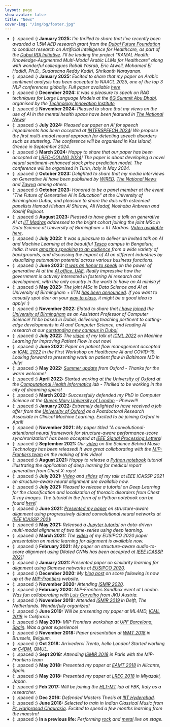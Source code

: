 ```yaml
---
layout: page
show-avatar: false
title: "News"
cover-img: "/img/bg/footer.jpg"
---
```


* {: .spaced :} **January 2025:** *I’m thrilled to share that I’ve recently been awarded a 1.5M AED research grant from the [Dubai Future Foundation](https://www.dubaifuture.ae/) to conduct research on Artificial Intelligence for Healthcare, as part of the [Dubai RDI Initiative](https://dubairdi.ae/). I'll be leading the project "KAMAL Health: Knowledge-Augmented Multi-Modal Arabic LLMs for Healthcare" along with wonderful colleagues Robail Yasrab, Eric Atwell, Mohamed El Hadidi, Ph.D., Sudarsana Reddy Kadiri, Shrikanth Narayanan.*
* {: .spaced :} **January 2025:** *Excited to share that my paper on Arabic sentiment analysis has been accepted to NAACL 2025, one of the top 3 NLP conferences globally. 
Full paper available [here](https://arxiv.org/abs/2502.03827)*
* {: .spaced :} **December 2024:** *It was a pleasure to speak on RAG techniques for Large Language Models at the [6G Summit Abu Dhabi](https://www.6gsummitabudhabi.com/), organised by the [Technology Innovation Institute](https://www.tii.ae/)*
* {: .spaced :} **November 2024:** *Pleased to share that my views on the use of AI in the mental health space have been featured in [The National News](https://www.thenationalnews.com/future/technology/2024/11/01/hidden-dangers-of-ai-chatbots-for-vulnerable-users/)!*
* {: .spaced :} **July 2024:** *Pleased our paper on AI for speech impediments has been accepted at [INTERSPEECH 2024](https://interspeech2024.org/)! We propose the first multi-modal neural approach for detecting speech disorders such as stuttering. The conference will be organised in Kos Island, Greece in September 2024.*
* {: .spaced :} **March 2024:** *Happy to share that our paper has been accepted at [LREC-COLING 2024](https://lrec-coling-2024.org/)! The paper is about developing a novel neural sentiment-enhanced stock price prediction model. The conference will be organised in Turin, Italy in May 2024.*
* {: .spaced :} **October 2023:** *Delighted to share that my media interviews on Generative AI have been published by [WIRED](https://lnkd.in/d6qGw5iB), [The National News](https://lnkd.in/dMRP2PDn) and [Zawya](https://lnkd.in/dTYmF_FH) among others.*
* {: .spaced :} **October 2023:** *Honored to be a panel member at the event "The Future of Generative AI in Education" at the University of Birmingham Dubai, and pleasure to share the dais with esteemed panelists Hamad Hisham Al Shirawi, Ali Nadaf, Noshaba Anbreen and Kashif Rajpoot*. 
* {: .spaced :} **August 2023:** *Pleased to have given a talk on generative AI at [IIT Madras](https://www.iitm.ac.in/) addressed to the bright cohort joining the joint MSc in Data Science at University of Birmingham + IIT Madras. [Video available here](https://drive.google.com/file/d/1Br-yCMJ4O_0Xo6VWn1sqnTmaRCN3CVQq/view)*. 
* {: .spaced :} **July 2023:** *It was a pleasure to deliver an invited talk on AI and Machine Learning at the beautiful [Tesco](https://www.tesco.com/) campus in Bengaluru, India. It was [amazing speaking to an audience](https://media.licdn.com/dms/image/D4D22AQE1rnFOcHEzAQ/feedshare-shrink_2048_1536/0/1691002688334?e=1714003200&v=beta&t=egZdm5lpmmSe6UKQaHbsSiM_WQbW2WNRIW1wV9ZvcKo) from a wide variety of backgrounds, and discussing the impact of AI on different industries by visualizing automation potential across various business functions.*
* {: .spaced :} **June 2023:** *[It was an honor to speak](https://media.licdn.com/dms/image/D4D22AQH_82RXc1NLMQ/feedshare-shrink_2048_1536/0/1690784442771?e=1694649600&v=beta&t=n7pBrqq5plN8lTI5w-kideAstxy0jXRro9t_UeiGtTc) on the power of generative AI at the [AI office, UAE](https://ai.gov.ae/). Really impressive how the government is actively interested in fostering AI research and development, with the only country in the world to have an AI ministry!*
* {: .spaced :} **May 2023:** *The joint MSc in Data Science and AI at University of Birmingham + IITM [has been announced](https://www.birmingham.ac.uk/postgraduate/courses/taught/computer-science/data-science-ai.aspx). If you want to casually spot deer on your [way to class](https://th-i.thgim.com/public/incoming/mr7ti7/article65238370.ece/alternates/FREE_1200/02_IIT_Madras_Deer.jpg), it might be a good idea to apply! :)*
* {: .spaced :} **November 2022:** *Elated to share that [I have joined](https://media.licdn.com/dms/image/C4D22AQHXwBpgHPFSDQ/feedshare-shrink_800/0/1670497880113?e=1694649600&v=beta&t=0leWGZRa29P-kNbZ5Jha-sOXhrDz4nYjkiioOuJvC74) the [University of Birmingham](https://www.birmingham.ac.uk) as an Assistant Professor of Computer Science! I'll be based in Dubai, delivering teaching pertinent to cutting-edge developments in AI and Computer Science, and leading AI research at our [outstanding new campus in Dubai](https://www.birmingham.ac.uk/dubai/index.aspx).*
* {: .spaced :} **July 2022:** *The [video](https://drive.google.com/file/d/18uSCfIiM1694NmJH18SQLNdPhtqCIkAz/view?usp=sharing) of my talk at [ICML 2022](https://icml.cc/) on Machine Learning for improving Patient Flow is out now!*
* {: .spaced :} **June 2022:** *Paper on patient flow management accepted at [ICML 2022](https://icml.cc/) in the First Workshop on Healthcare AI and COVID-19. Looking forward to presenting work on patient flow in Baltimore MD in July!*
* {: .spaced :} **May 2022:** *[Summer update](https://eng.ox.ac.uk/chi/news/summer-update-2022/) from Oxford - Thanks for the warm welcome!*
* {: .spaced :} **April 2022:** *Started working at the [University of Oxford](https://www.ox.ac.uk/) at the [Computational Health Informatics](https://eng.ox.ac.uk/chi/)  lab - Thrilled to be working in the city of dreaming spiers!*
* {: .spaced :} **March 2022:** *Successfully defended my PhD in Computer Science at the [Queen Mary University of London](https://www.qmul.ac.uk/) - Pheww!!!*
* {: .spaced :} **January 2022:** *Extremely delighted to have received a job offer from the [University of Oxford](https://www.ox.ac.uk/) as a Postdoctoral Research Associate in Clinical Machine Learning. Excited to be joining Oxford in April!*
* {: .spaced :} **November 2021:** *My paper titled "A convolutional-attentional neural framework for structure-aware performance-score synchronization" has been accepted at [IEEE Signal Processing Letters](https://ieeexplore.ieee.org/xpl/RecentIssue.jsp?punumber=97)!*
* {: .spaced :} **September 2021:** *Our [video](https://youtu.be/YgYV-7-ohxQ) on the Science Behind Music Technology has been released! It was great collaborating with the [MIP-Frontiers team](https://mip-frontiers.eu/people) on the making of this video!*
* {: .spaced :} **August 2021:** *Happy to release a [Python notebook](https://nbviewer.jupyter.org/github/rragrawal/Deep-Learning-on-Chest-X-rays/blob/main/medicalImageCaptioning.ipynb) tutorial illustrating the application of deep learning for medical report generation from Chest X-rays!*
* {: .spaced :} **July 2021:** *[Video](https://youtu.be/0kni53Kys3U) and [slides](https://sigport.org/documents/slides-icassp-2021-paper-structure-aware-alignment) of my talk at IEEE ICASSP 2021 on structure-aware neural alignment are available now.*
* {: .spaced :} **July 2021:** *Pleased to release a tutorial on Deep Learning for the classification and localization of thoracic disorders from Chest X-ray images. The tutorial in the form of a Python notebook can be found [here](https://nbviewer.jupyter.org/github/rragrawal/Deep-Learning-on-Chest-X-rays/blob/main/classifyLocalizeAttention.ipynb)!*
* {: .spaced :} **June 2021:** *[Presented my paper](https://twitter.com/ieeeICASSP/status/1402949138959028230) on structure-aware alignment using progressively dilated convolutional neural networks at [IEEE ICASSP 2021](https://2021.ieeeicassp.org/)!*
* {: .spaced :} **May 2021:** *Released a [Jupyter tutorial](https://nbviewer.jupyter.org/github/rragrawal/multimodalAlignment/blob/main/multiModalAlignment.ipynb) on data-driven multi-modal alignment of two time-series using deep learning.*
* {: .spaced :} **March 2021:** *The [video](https://www.youtube.com/watch?v=W23I8YQX1QE) of my EUSIPCO 2020 paper presentation on metric learning for alignment is available now.*
* {: .spaced :} **February 2021:** *My paper on structure-aware audio-to-score alignment using Dilated CNNs has been accepted at [IEEE ICASSP 2021](https://2021.ieeeicassp.org/)!* 
* {: .spaced :} **January 2021:** *Presented paper on similarity learning for alignment using Siamese networks at [EUSIPCO 2020](https://signalprocessingsociety.org/blog/eusipco-2020-2020-28th-european-signal-processing-conference).* 
* {: .spaced :} **December 2020:** *My [blog post](https://mip-frontiers.eu/2020/12/02/sf_ismir20.html) on score following is now up at the [MIP-Frontiers](https://mip-frontiers.eu) website.* 
* {: .spaced :} **November 2020:** *Attending [ISMIR 2020](https://www.ismir2020.net/).* 
* {: .spaced :} **February 2020:** *MIP-Frontiers Sandbox event at London. Was fun collaborating with [Luis Carvalho](https://www.jku.at/en/institute-of-computational-perception/about-us/people/luis-carvalho) from JKU Austria.*  
* {: .spaced :} **November 2019:** *Attended [ISMIR 2019](https://ismir2019.ewi.tudelft.nl/) in Delft, The Netherlands. Wonderfully organized!*
* {: .spaced :} **June 2019:** *Will be presenting my paper at ML4MD, [ICML 2019](https://icml.cc/Conferences/2019) in California.*
* {: .spaced :} **May 2019:** *MIP-Frontiers workshop at [UPF Barcelona, Spain](https://www.upf.edu/en/). Was a great experience!*
* {: .spaced :} **November 2018:** *Paper presentation at [WMT 2018](https://www.statmt.org/wmt18/) in Brussels, Belgium.*  
* {: .spaced :} **Oct 2018:** *Arrivederci Trento, hello London! Started working at [C4DM](https://c4dm.eecs.qmul.ac.uk/), QMUL.*  
* {: .spaced :} **Sept 2018:** *Attending [ISMIR 2018](http://ismir2018.ircam.fr/) in Paris with the MIP-Frontiers team*  
* {: .spaced :} **May 2018:** *Presented my paper at [EAMT 2018](http://eamt2018.dlsi.ua.es/) in Alicante, Spain.*
* {: .spaced :} **May 2018:** *Presented my paper at [LREC 2018](http://lrec2018.lrec-conf.org/en/) in Miyazaki, Japan.*
* {: .spaced :} **Feb 2017:** *Will be joining the [HLT-MT](https://hlt-mt.fbk.eu/) lab at FBK, Italy as a researcher.*
* {: .spaced :} **Dec 2016:** *Defended Masters Thesis at [IIIT Hyderabad](https://www.iiit.ac.in/).*
* {: .spaced :} **June 2016:** *Selected to train in Indian Classical Music from [Pt. Hariprasad Chaurasia](http://www.hariprasadchaurasia.com/). Excited to spend a few months learning from the maestro!*
* {: .spaced :} **In a previous life:** *Performing [rock](https://www.youtube.com/watch?v=h3TMWviOx2g) and [metal](https://www.youtube.com/watch?v=vuddFtF-qgQ) live on stage.*
